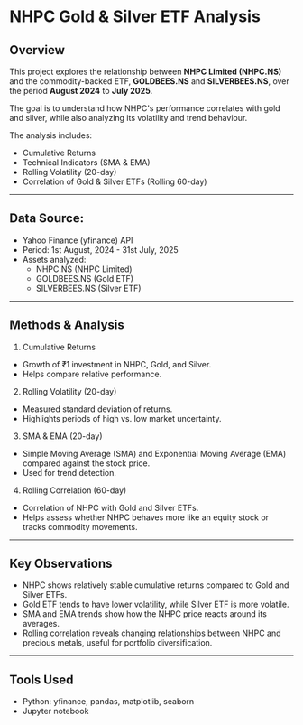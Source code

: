 # **NHPC Gold & Silver ETF Analysis**

## Overview

This project explores the relationship between **NHPC Limited (NHPC.NS)** and the commodity-backed ETF, **GOLDBEES.NS** and **SILVERBEES.NS**, over the period **August 2024** to **July 2025**.

The goal is to understand how NHPC's performance correlates with gold and silver, while also analyzing its volatility and trend behaviour.

The analysis includes:

- Cumulative Returns
- Technical Indicators (SMA & EMA)
- Rolling Volatility (20-day)
- Correlation of Gold & Silver ETFs (Rolling 60-day)
  
---

## Data Source:

- Yahoo Finance (yfinance) API
- Period: 1st August, 2024 - 31st July, 2025
- Assets analyzed:
  - NHPC.NS (NHPC Limited)
  - GOLDBEES.NS (Gold ETF)
  - SILVERBEES.NS (Silver ETF)

---

## Methods & Analysis

1. Cumulative Returns
- Growth of ₹1 investment in NHPC, Gold, and Silver.
- Helps compare relative performance.

2. Rolling Volatility (20-day)
- Measured standard deviation of returns.
- Highlights periods of high vs. low market uncertainty.

3. SMA & EMA (20-day)
- Simple Moving Average (SMA) and Exponential Moving Average (EMA) compared against the stock price.
- Used for trend detection.

4. Rolling Correlation (60-day)
- Correlation of NHPC with Gold and Silver ETFs.
- Helps assess whether NHPC behaves more like an equity stock or tracks commodity movements.

---

## Key Observations

- NHPC shows relatively stable cumulative returns compared to Gold and Silver ETFs.
- Gold ETF tends to have lower volatility, while Silver ETF is more volatile.
- SMA and EMA trends show how the NHPC price reacts around its averages.
- Rolling correlation reveals changing relationships between NHPC and precious metals, useful for portfolio diversification.

---

## Tools Used

- Python: yfinance, pandas, matplotlib, seaborn
- Jupyter notebook
  



